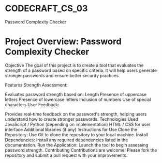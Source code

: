 # CODECRAFT_CS_03
Password Complexity Checker

# Project Overview: Password Complexity Checker
Objective
The goal of this project is to create a tool that evaluates the strength of a password based on specific criteria. It will help users generate stronger passwords and ensure better security practices.

Features
Strength Assessment:

Evaluates password strength based on:
Length
Presence of uppercase letters
Presence of lowercase letters
Inclusion of numbers
Use of special characters
User Feedback:

Provides real-time feedback on the password's strength, helping users understand how to create stronger passwords.
Technologies Used
JavaScript / Python (depending on implementation)
HTML / CSS for user interface
Additional libraries (if any)
Instructions for Use
Clone the Repository: Use Git to clone the repository to your local machine.
Install Dependencies: Install any required dependencies listed in the documentation.
Run the Application: Launch the tool to begin assessing password strength.
Contributing
Contributions are welcome! Please fork the repository and submit a pull request with your improvements.